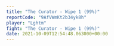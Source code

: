 ```yaml
---
title: "The Curator - Wipe 1 (99%)"
reportCode: "9AfVWmKt2b34yk8h"
player: "Lghtm"
fight: "The Curator - Wipe 1 (99%)"
date: 2021-10-09T12:54:48.063000+00:00
---
```

